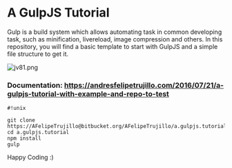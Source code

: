 # A GulpJS Tutorial #

Gulp is a build system which allows automating task in common developing task, such as minification, livereload, image compression and others. In this repository, you will find a basic template to start with GulpJS and a simple file structure to get it.

![jv81.png](https://bitbucket.org/repo/6BoaE4/images/150558477-jv81.png)

### Documentation: https://andresfelipetrujillo.com/2016/07/21/a-gulpjs-tutorial-with-example-and-repo-to-test ###


```
#!unix

git clone https://AFelipeTrujillo@bitbucket.org/AFelipeTrujillo/a.gulpjs.tutorial.git
cd a.gulpjs.tutorial
npm install
gulp
```

Happy Coding :)